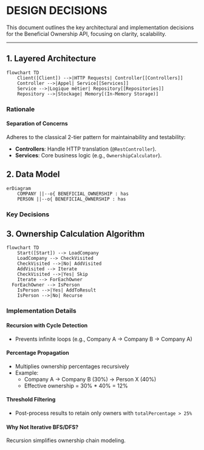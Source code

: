 # DESIGN DECISIONS

This document outlines the key architectural and implementation decisions for the Beneficial Ownership API, focusing on clarity, scalability.

---

## 1. Layered Architecture

```mermaid
flowchart TD
    Client([Client]) -->|HTTP Requests| Controller[[Controllers]]
    Controller -->|Appel| Service[[Services]]
    Service -->|Logique métier| Repository[[Repositories]]
    Repository -->|Stockage| Memory[(In-Memory Storage)]
```

### Rationale

#### Separation of Concerns
Adheres to the classical 2-tier pattern for maintainability and testability:

- **Controllers**: Handle HTTP translation (`@RestController`).
- **Services**: Core business logic (e.g., `OwnershipCalculator`). 


## 2. Data Model

```mermaid
erDiagram
    COMPANY ||--o{ BENEFICIAL_OWNERSHIP : has
    PERSON ||--o{ BENEFICIAL_OWNERSHIP : has
```

### Key Decisions

## 3. Ownership Calculation Algorithm

```mermaid
flowchart TD
    Start([Start]) --> LoadCompany
    LoadCompany --> CheckVisited
    CheckVisited -->|No| AddVisited
    AddVisited --> Iterate
    CheckVisited -->|Yes| Skip
    Iterate --> ForEachOwner
  ForEachOwner --> IsPerson
    IsPerson -->|Yes| AddToResult
    IsPerson -->|No| Recurse
```

### Implementation Details

#### Recursion with Cycle Detection
- Prevents infinite loops (e.g., Company A → Company B → Company A)

#### Percentage Propagation
- Multiplies ownership percentages recursively
- Example:
    - Company A → Company B (30%) → Person X (40%)
    - Effective ownership = 30% * 40% = 12%

#### Threshold Filtering
- Post-process results to retain only owners with `totalPercentage > 25%`

#### Why Not Iterative BFS/DFS?
Recursion simplifies ownership chain modeling.



